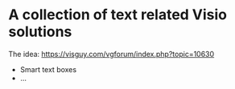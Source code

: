 # A collection of text related Visio solutions
The idea: https://visguy.com/vgforum/index.php?topic=10630

- Smart text boxes
- ...
